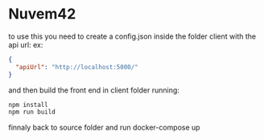 # Nuvem42

to use this you need to create a config.json inside the folder client with the api url:
ex:

```json
{
  "apiUrl": "http://localhost:5000/"
}
```

and then build the front end in client folder running:

```bash
npm install
npm run build
```

finnaly back to source folder and run docker-compose up
